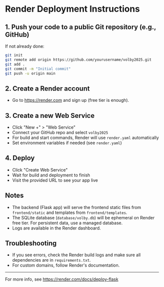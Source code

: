 # Render Deployment Instructions

## 1. Push your code to a public Git repository (e.g., GitHub)

If not already done:
```bash
git init
git remote add origin https://github.com/yourusername/volby2025.git
git add .
git commit -m "Initial commit"
git push -u origin main
```

## 2. Create a Render account
- Go to https://render.com and sign up (free tier is enough).

## 3. Create a new Web Service
- Click "New +" > "Web Service"
- Connect your GitHub repo and select `volby2025`
- For build and start commands, Render will use `render.yaml` automatically
- Set environment variables if needed (see `render.yaml`)

## 4. Deploy
- Click "Create Web Service"
- Wait for build and deployment to finish
- Visit the provided URL to see your app live

## Notes
- The backend (Flask app) will serve the frontend static files from `frontend/static` and templates from `frontend/templates`.
- The SQLite database (`database/volby.db`) will be ephemeral on Render free tier. For persistent data, use a managed database.
- Logs are available in the Render dashboard.

## Troubleshooting
- If you see errors, check the Render build logs and make sure all dependencies are in `requirements.txt`.
- For custom domains, follow Render's documentation.

---

For more info, see https://render.com/docs/deploy-flask
